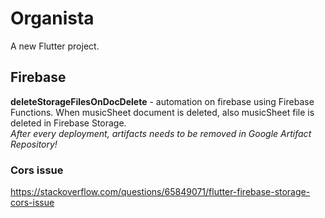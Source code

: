 # Organista

A new Flutter project.

## Firebase

**deleteStorageFilesOnDocDelete** - automation on firebase using Firebase Functions. When musicSheet document is deleted, also musicSheet file is deleted in Firebase Storage.  
*After every deployment, artifacts needs to be removed in Google Artifact Repository!*

### Cors issue
https://stackoverflow.com/questions/65849071/flutter-firebase-storage-cors-issue
